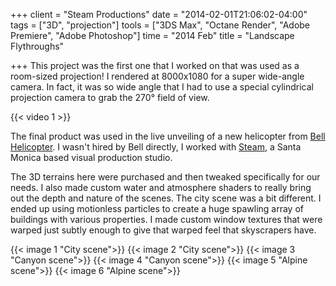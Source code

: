 +++
client = "Steam Productions"
date = "2014-02-01T21:06:02-04:00"
tags = ["3D", "projection"]
tools = ["3DS Max", "Octane Render", "Adobe Premiere", "Adobe Photoshop"]
time = "2014 Feb"
title = "Landscape Flythroughs"

+++
This project was the first one that I worked on that was used as a room-sized projection! I rendered at 8000x1080 for a super wide-angle camera. In fact, it was so wide angle that I had to use a special cylindrical projection camera to grab the 270° field of view.

{{< video 1 >}}

The final product was used in the live unveiling of a new helicopter from [Bell Helicopter](http://www.bellhelicopter.com/). I wasn't hired by Bell directly, I worked with [Steam](http://www.steamshow.com/), a Santa Monica based visual production studio.

The 3D terrains here were purchased and then tweaked specifically for our needs. I also made custom water and atmosphere shaders to really bring out the depth and nature of the scenes. The city scene was a bit different. I ended up using motionless particles to create a huge spawling array of buildings with various properties. I made custom window textures that were warped just subtly enough to give that warped feel that skyscrapers have.

{{< image 1 "City scene">}}
{{< image 2 "City scene">}}
{{< image 3 "Canyon scene">}}
{{< image 4 "Canyon scene">}}
{{< image 5 "Alpine scene">}}
{{< image 6 "Alpine scene">}}
